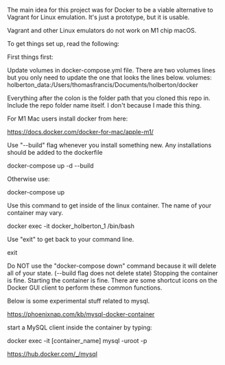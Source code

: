 The main idea for this project was for Docker to be a viable alternative to Vagrant for Linux emulation.
It's just a prototype, but it is usable.

Vagrant and other Linux emulators do not work on M1 chip macOS.

To get things set up, read the following:

First things first:

Update volumes in docker-compose.yml file.
    There are two volumes lines but you only need to update the one that looks the lines below.
volumes:
holberton_data:/Users/thomasfrancis/Documents/holberton/docker

Everything after the colon is the folder path that you cloned this repo in.
Include the repo folder name itself. I don't because I made this thing.


For M1 Mac users install docker from here:

https://docs.docker.com/docker-for-mac/apple-m1/

Use "--build" flag whenever you install something new.
Any installations should be added to the dockerfile

docker-compose up -d --build

Otherwise use:

docker-compose up

Use this command to get inside of the linux container.
The name of your container may vary.

docker exec -it docker_holberton_1 /bin/bash

Use "exit" to get back to your command line.

exit

Do NOT use the "docker-compose down" command because it will delete all of your state. (--build flag does not delete state)
Stopping the container is fine.
Starting the container is fine.
There are some shortcut icons on the Docker GUI client to perform these common functions.

Below is some experimental stuff related to mysql.

https://phoenixnap.com/kb/mysql-docker-container

start a MySQL client inside the container by typing:

docker exec -it [container_name] mysql -uroot -p

https://hub.docker.com/_/mysql
